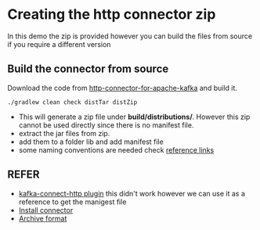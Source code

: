 # Creating the http connector zip

In this demo the zip is provided however you can build the files from source if you require a different version

## Build the connector from source 
Download the code from [http-connector-for-apache-kafka](https://github.com/Aiven-Open/http-connector-for-apache-kafka) and build it.

```
./gradlew clean check distTar distZip
```
- This will generate a zip file under **build/distributions/**. However this zip cannot be used directly since there is no manifest file. 
- extract the jar files from zip.
- add them to a folder lib and add manifest file
- some naming conventions are needed check [reference links](#refer)



## REFER
* [kafka-connect-http plugin](https://github.com/clescot/kafka-connect-http) this didn't work however we can use it as a reference to get the manigest file   
* [Install connector](https://docs.confluent.io/platform/current/connect/devguide.html#create-an-archive)  
* [Archive format](https://docs.confluent.io/platform/current/connect/confluent-hub/component-archive.html)  
